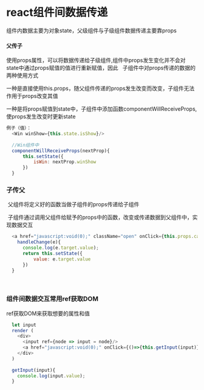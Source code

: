 # react组件间数据传递

  组件内数据主要为对象state，父级组件与子级组件数据传递主要靠props
  
#### 父传子

  使用props属性，可以将数据传递给子级组件,组件中props发生变化并不会对state中通过props赋值的值进行重新赋值，因此
  
  子组件中对props传递的数据的两种使用方式
  
  一种是直接使用this.props，随父组件传递的props发生改变而改变，子组件无法作用于props改变其值
  
  一种是将props赋值到state中，子组件中添加函数componentWillReceiveProps,使props发生改变时更新state
  
```js
例子（值）：
  <Win winShow={this.state.isShow}/>
  
  //Win组件中
  componentWillReceiveProps(nextProp){
      this.setState({
          isWin: nextProp.winShow
      })
  }
```

### 子传父

  父组件将定义好的函数当做子组件的props传递给子组件
  
  子组件通过调用父组件给赋予的props中的函数，改变或传递数据到父组件中，实现数据交互
  
```js
  <a href="javascript:void(0);" className="open" onClick={this.props.callbackParent}>打开窗口</a>
    handleChange(e){
      console.log(e.target.value);
      return this.setState({
          value: e.target.value
      })
  }
```
  

### 组件间数据交互常用ref获取DOM

  ref获取DOM来获取想要的属性和值

```js
  let input
  render (
    <div>
      <input ref={node => input = node}/>
      <a href="javascript:void(0);" onClick={()=>{this.getInput(input)}}>
    </div>
  )
  
  getInput(input){
    console.log(input.value);
  }
```



  
